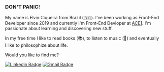 ### DON'T PANIC! 

My name is Elvin Ciqueira from Brazil (🇧🇷). I've been working as Front-End Developer since 2019 and currently I'm Front-End Devloper at [ACE1](https://ace1.com.br/). I'm passionate about learning and discovering new stuff.

In my free time I like to read books (📚), to listen to music (🎵) and eventually I like to philosophize about life.

Would you like to find me?


[![Linkedin Badge](https://img.shields.io/badge/-LinkedIn-blue?style=flat-square&logo=Linkedin&logoColor=white&link=https://www.linkedin.com/in/elvinciqueira)](https://www.linkedin.com/in/elvinciqueira)
[![Gmail Badge](https://img.shields.io/badge/-Gmail-c14438?style=flat-square&logo=Gmail&logoColor=white&link=mailto:elvinciqueira@gmail.com)](mailto:elvinciqueira@gmail.com)


